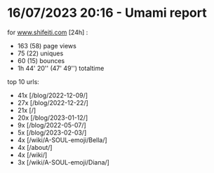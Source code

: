 # 16/07/2023 20:16 - Umami report
for www.shifeiti.com [24h] :

 - 163 (58) page views
 - 75 (22) uniques
 - 60 (15) bounces
 - 1h 44' 20'' (47' 49'') totaltime


top 10 urls:
 - 41x [/blog/2022-12-09/]
 - 27x [/blog/2022-12-22/]
 - 21x [/]
 - 20x [/blog/2023-01-12/]
 - 9x [/blog/2022-05-07/]
 - 5x [/blog/2023-02-03/]
 - 4x [/wiki/A-SOUL-emoji/Bella/]
 - 4x [/about/]
 - 4x [/wiki/]
 - 3x [/wiki/A-SOUL-emoji/Diana/]


